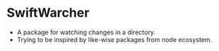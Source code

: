 # SwiftWarcher

- A package for watching changes in a directory.
- Trying to be inspired by like-wise packages from node ecosystem.
